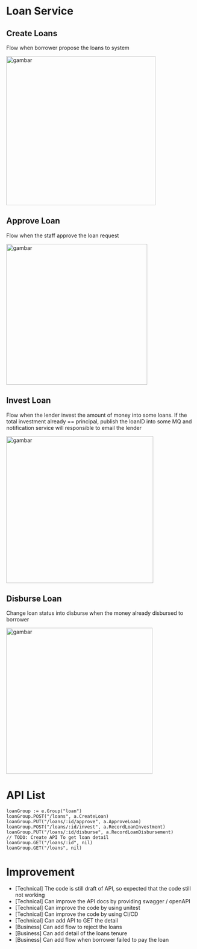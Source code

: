 # Loan Service

## Create Loans
Flow when borrower propose the loans to system

<img width="396" alt="gambar" src="https://github.com/user-attachments/assets/8c4e8096-cbf0-47e8-b9be-93453cd217aa">

## Approve Loan
Flow when the staff approve the loan request

<img width="374" alt="gambar" src="https://github.com/user-attachments/assets/1b0ee4fc-e488-4356-95a0-0f08f1a46450">

## Invest Loan
Flow when the lender invest the amount of money into some loans.
If the total investment already == principal, publish the loanID into some MQ and notification service will responsible to email the lender

<img width="390" alt="gambar" src="https://github.com/user-attachments/assets/4c4f1146-8fde-4d4f-adc5-9690f28890b7">

## Disburse Loan
Change loan status into disburse when the money already disbursed to borrower

<img width="388" alt="gambar" src="https://github.com/user-attachments/assets/9e7daad2-e74f-4eac-b515-255958b92a28">

# API List
```
loanGroup := e.Group("loan")
loanGroup.POST("/loans", a.CreateLoan)
loanGroup.PUT("/loans/:id/approve", a.ApproveLoan)
loanGroup.POST("/loans/:id/invest", a.RecordLoanInvestment)
loanGroup.PUT("/loans/:id/disburse", a.RecordLoanDisbursement)
// TODO: Create API To get loan detail
loanGroup.GET("/loans/:id", nil)
loanGroup.GET("/loans", nil)
```

# Improvement
* [Technical] The code is still draft of API, so expected that the code still not working
* [Technical] Can improve the API docs by providing swagger / openAPI
* [Technical] Can improve the code by using unitest
* [Technical] Can improve the code by using CI/CD
* [Technical] Can add API to GET the detail
* [Business] Can add flow to reject the loans
* [Business] Can add detail of the loans tenure
* [Business] Can add flow when borrower failed to pay the loan



